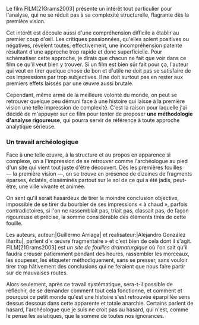 Le film FILM[21Grams2003] présente un intérêt tout particulier pour l'analyse, qui ne se réduit pas à sa complexité structurelle, flagrante dès la première vision.

Cet intérêt est découle aussi d'une compréhension difficile à établir au premier coup d'œil. Les critiques passionnées, qu'elles soient positives ou négatives, révèlent toutes, effectivement, une incompréhension patente résultant d'une approche trop rapide et donc superficielle. Pour schématiser cette approche, je dirais que chacun ne fait que voir dans ce film ce qu'il veut bien y trouver. Si un film est bien sûr fait pour ça, l'auteur qui veut en tirer quelque chose de bon et d'utile ne doit pas se satisfaire de ces impressions par trop subjectives. Il ne doit surtout pas en rester aux premiers effets laissés par une œuvre aussi brutale.

Cependant, même armé de la meilleure volonté du monde, on peut se retrouver quelque peu démuni face à une histoire qui laisse à la première vision une telle impression de complexité. C'est la raison pour laquelle j'ai décidé de m'appuyer sur ce film pour tenter de proposer **une méthodologie d'analyse rigoureuse**, qui pourra servir de référence à toute approche analytique sérieuse.

### Un travail archéologique

Face à une telle œuvre, à la structure et au propos en apparence si complexe, on a l'impression de se retrouver comme l'archéologue au pied d'un site qui vient tout juste d'être découvert. Dès les premières fouilles — la première vision —, on se trouve en présence de dizaines de fragments éparses, éclatés, disséminés partout sur le sol de ce qui a été jadis, peut-être, une ville vivante et animée.

On sent qu'il serait hasardeux de tirer la moindre conclusion objective, impossible de se tirer du bourbier de ses impressions « à chaud », parfois contradictoires, si l'on ne rassemblait pas, triait pas, classait pas, de façon rigoureuse et précise, la somme considérable des éléments tirés de cette fouille.

Les auteurs, auteur:|Guillermo Arriaga| et realisateur:|Alejandro González Iñaritu|, parlent d'« œuvre fragmentaire » et c'est bien de cela dont il s'agit. FILM[21Grams2003] est *un site de fouilles dramaturgique* où l'on sait qu'il faudra creuser patiemment pendant des heures, rassembler les morceaux, les soupeser, les étiqueter méthodiquement, sans se presser, sans vouloir tirer trop hâtivement des conclusions qui ne feraient que nous faire partir sur de mauvaises routes.

Alors seulement, après ce travail systématique, sera-t-il possible de réfléchir, de se demander comment tout cela fonctionne, et comment et pourquoi ce petit monde qu'est une histoire s'est retrouvée éparpillée sens dessus dessous dans cette apparente et totale anarchie. Certains parlent de hasard, l'archéologue que je suis ne croit pas au hasard, qui n'est, comme le pense les asiatiques, que la somme de toutes nos ignorances.